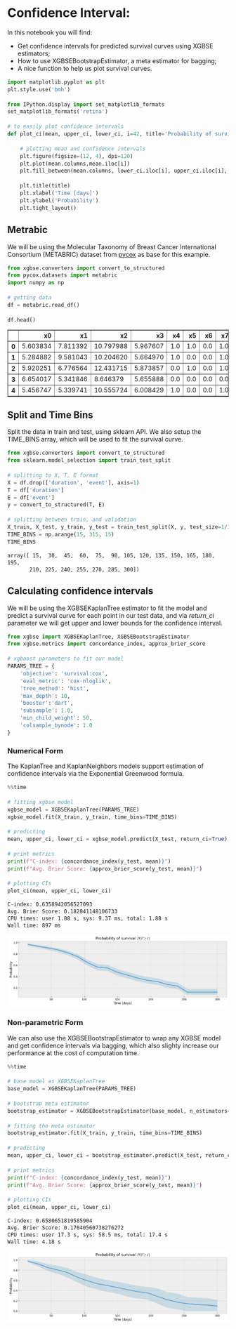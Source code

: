 # Confidence Interval:
In this notebook you will find:
- Get confidence intervals for predicted survival curves using XGBSE estimators;
- How to use XGBSEBootstrapEstimator, a meta estimator for bagging;
- A nice function to help us plot survival curves.


```python
import matplotlib.pyplot as plt
plt.style.use('bmh')

from IPython.display import set_matplotlib_formats
set_matplotlib_formats('retina')

# to easily plot confidence intervals
def plot_ci(mean, upper_ci, lower_ci, i=42, title='Probability of survival $P(T \geq t)$'):

    # plotting mean and confidence intervals
    plt.figure(figsize=(12, 4), dpi=120)
    plt.plot(mean.columns,mean.iloc[i])
    plt.fill_between(mean.columns, lower_ci.iloc[i], upper_ci.iloc[i], alpha=0.2)

    plt.title(title)
    plt.xlabel('Time [days]')
    plt.ylabel('Probability')
    plt.tight_layout()

```

## Metrabic

We will be using the Molecular Taxonomy of Breast Cancer International Consortium (METABRIC) dataset from [pycox](https://github.com/havakv/pycox#datasets) as base for this example.


```python
from xgbse.converters import convert_to_structured
from pycox.datasets import metabric
import numpy as np

# getting data
df = metabric.read_df()

df.head()
```




<div>
<style scoped>
    .dataframe tbody tr th:only-of-type {
        vertical-align: middle;
    }

    .dataframe tbody tr th {
        vertical-align: top;
    }

    .dataframe thead th {
        text-align: right;
    }
</style>
<table border="1" class="dataframe">
  <thead>
    <tr style="text-align: right;">
      <th></th>
      <th>x0</th>
      <th>x1</th>
      <th>x2</th>
      <th>x3</th>
      <th>x4</th>
      <th>x5</th>
      <th>x6</th>
      <th>x7</th>
      <th>x8</th>
      <th>duration</th>
      <th>event</th>
    </tr>
  </thead>
  <tbody>
    <tr>
      <th>0</th>
      <td>5.603834</td>
      <td>7.811392</td>
      <td>10.797988</td>
      <td>5.967607</td>
      <td>1.0</td>
      <td>1.0</td>
      <td>0.0</td>
      <td>1.0</td>
      <td>56.840000</td>
      <td>99.333336</td>
      <td>0</td>
    </tr>
    <tr>
      <th>1</th>
      <td>5.284882</td>
      <td>9.581043</td>
      <td>10.204620</td>
      <td>5.664970</td>
      <td>1.0</td>
      <td>0.0</td>
      <td>0.0</td>
      <td>1.0</td>
      <td>85.940002</td>
      <td>95.733330</td>
      <td>1</td>
    </tr>
    <tr>
      <th>2</th>
      <td>5.920251</td>
      <td>6.776564</td>
      <td>12.431715</td>
      <td>5.873857</td>
      <td>0.0</td>
      <td>1.0</td>
      <td>0.0</td>
      <td>1.0</td>
      <td>48.439999</td>
      <td>140.233337</td>
      <td>0</td>
    </tr>
    <tr>
      <th>3</th>
      <td>6.654017</td>
      <td>5.341846</td>
      <td>8.646379</td>
      <td>5.655888</td>
      <td>0.0</td>
      <td>0.0</td>
      <td>0.0</td>
      <td>0.0</td>
      <td>66.910004</td>
      <td>239.300003</td>
      <td>0</td>
    </tr>
    <tr>
      <th>4</th>
      <td>5.456747</td>
      <td>5.339741</td>
      <td>10.555724</td>
      <td>6.008429</td>
      <td>1.0</td>
      <td>0.0</td>
      <td>0.0</td>
      <td>1.0</td>
      <td>67.849998</td>
      <td>56.933334</td>
      <td>1</td>
    </tr>
  </tbody>
</table>
</div>



## Split and Time Bins

Split the data in train and test, using sklearn API. We also setup the TIME_BINS array, which will be used to fit the survival curve.


```python
from xgbse.converters import convert_to_structured
from sklearn.model_selection import train_test_split

# splitting to X, T, E format
X = df.drop(['duration', 'event'], axis=1)
T = df['duration']
E = df['event']
y = convert_to_structured(T, E)

# splitting between train, and validation
X_train, X_test, y_train, y_test = train_test_split(X, y, test_size=1/3, random_state = 0)
TIME_BINS = np.arange(15, 315, 15)
TIME_BINS
```




    array([ 15,  30,  45,  60,  75,  90, 105, 120, 135, 150, 165, 180, 195,
           210, 225, 240, 255, 270, 285, 300])



## Calculating confidence intervals

We will be using the XGBSEKaplanTree estimator to fit the model and predict a survival curve for each point in our test data, and via <i>return_ci</i> parameter we will get upper and lower bounds for the confidence interval.


```python
from xgbse import XGBSEKaplanTree, XGBSEBootstrapEstimator
from xgbse.metrics import concordance_index, approx_brier_score

# xgboost parameters to fit our model
PARAMS_TREE = {
    'objective': 'survival:cox',
    'eval_metric': 'cox-nloglik',
    'tree_method': 'hist',
    'max_depth': 10,
    'booster':'dart',
    'subsample': 1.0,
    'min_child_weight': 50,
    'colsample_bynode': 1.0
}
```

### Numerical Form

The KaplanTree and KaplanNeighbors models support estimation of confidence intervals via the Exponential Greenwood formula.


```python
%%time

# fitting xgbse model
xgbse_model = XGBSEKaplanTree(PARAMS_TREE)
xgbse_model.fit(X_train, y_train, time_bins=TIME_BINS)

# predicting
mean, upper_ci, lower_ci = xgbse_model.predict(X_test, return_ci=True)

# print metrics
print(f"C-index: {concordance_index(y_test, mean)}")
print(f"Avg. Brier Score: {approx_brier_score(y_test, mean)}")

# plotting CIs
plot_ci(mean, upper_ci, lower_ci)
```

    C-index: 0.6358942056527093
    Avg. Brier Score: 0.182841148106733
    CPU times: user 1.88 s, sys: 9.37 ms, total: 1.88 s
    Wall time: 897 ms




![png](img/output_9_1.png)



### Non-parametric Form

We can also use the XGBSEBootstrapEstimator to wrap any XGBSE model and get confidence intervals via bagging, which also slighty increase our performance at the cost of computation time.


```python
%%time

# base model as XGBSEKaplanTree
base_model = XGBSEKaplanTree(PARAMS_TREE)

# bootstrap meta estimator
bootstrap_estimator = XGBSEBootstrapEstimator(base_model, n_estimators=100)

# fitting the meta estimator
bootstrap_estimator.fit(X_train, y_train, time_bins=TIME_BINS)

# predicting
mean, upper_ci, lower_ci = bootstrap_estimator.predict(X_test, return_ci=True)

# print metrics
print(f"C-index: {concordance_index(y_test, mean)}")
print(f"Avg. Brier Score: {approx_brier_score(y_test, mean)}")

# plotting CIs
plot_ci(mean, upper_ci, lower_ci)
```

    C-index: 0.6580651819585904
    Avg. Brier Score: 0.17040560738276272
    CPU times: user 17.3 s, sys: 58.5 ms, total: 17.4 s
    Wall time: 4.18 s




![png](img/output_11_1.png)




```python

```


```python

```
